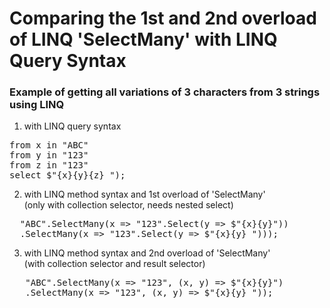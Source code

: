 # Comparing the 1st and 2nd overload of LINQ 'SelectMany' with LINQ Query Syntax

### Example of getting all variations of 3 characters from 3 strings using LINQ

1. with LINQ query syntax

<pre>
from x in "ABC"
from y in "123"
from z in "123"
select $"{x}{y}{z} ");
</pre>

2. with LINQ method syntax and 1st overload of 'SelectMany'<br>
(only with collection selector, needs nested select)

<pre>
  "ABC".SelectMany(x => "123".Select(y => $"{x}{y}"))
  .SelectMany(x => "123".Select(y => $"{x}{y} ")));
</pre>

3. with LINQ method syntax and 2nd overload of 'SelectMany'<br>
(with collection selector and result selector)

<pre>
   "ABC".SelectMany(x => "123", (x, y) => $"{x}{y}")
   .SelectMany(x => "123", (x, y) => $"{x}{y} "));
</pre>
